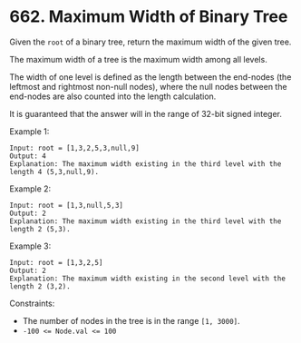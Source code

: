 # 662. Maximum Width of Binary Tree

Given the `root` of a binary tree, return the maximum width of the given tree.

The maximum width of a tree is the maximum width among all levels.

The width of one level is defined as the length between the end-nodes (the leftmost and rightmost non-null nodes), where the null nodes between the end-nodes are also counted into the length calculation.

It is guaranteed that the answer will in the range of 32-bit signed integer.

Example 1:

```
Input: root = [1,3,2,5,3,null,9]
Output: 4
Explanation: The maximum width existing in the third level with the length 4 (5,3,null,9).
```

Example 2:

```
Input: root = [1,3,null,5,3]
Output: 2
Explanation: The maximum width existing in the third level with the length 2 (5,3).
```

Example 3:

```
Input: root = [1,3,2,5]
Output: 2
Explanation: The maximum width existing in the second level with the length 2 (3,2).
```

Constraints:

* The number of nodes in the tree is in the range `[1, 3000]`.
* `-100 <= Node.val <= 100`
